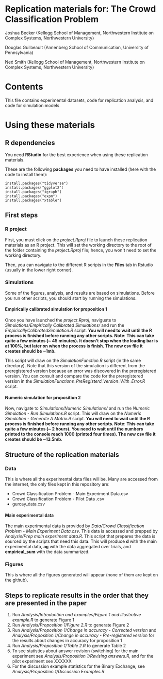 # Replication materials for:  The Crowd Classification Problem
Joshua Becker (Kellogg School of Management, Northwestern Institute on Complex Systems, Northwestern University) 

Douglas Guilbeault (Annenberg School of Communication, University of Pennsylvania) 

Ned Smith (Kellogg School of Management, Northwestern Institute on Complex Systems, Northwestern University) 

# Contents

This file contains experimental datasets, code for replication analysis, and code for simulation models.

# Using these materials

## R dependencies

You need **RStudio** for the best experience when using these replication materials. 

These are the following **packages** you need to have installed (here with the code to install them):
```
install.packages("tidyverse")
install.packages("ggplot2")
install.packages("igraph")
install.packages("expm")
install.packages("xtable")
```

## First steps

### R project

First, you must click on the *project.Rproj* file to launch these replication materials as an R project. This will set the working directory to the root of the folder containing the *project.Rproj* file; hence, you won't need to set the working directory.

Then, you can navigate to the different R scripts in the **Files** tab in Rstudio (usually in the lower right corner).

### Simulations

Some of the figures, analysis, and results are based on simulations. Before you run other scripts, you should start by running the simulations.

#### Empirically calibrated simulation for proposition 1

Once you have launched the *project.Rproj*, naviguate to *Simulations/Empirically Calibrated Simulations/* and run the *EmpiricallyCalibratedSimulation.R* script. **You will need to wait until the R process is finished before running any other scripts. Note: This can take quite a few minutes (~ 45 minutes). It doesn't stop when the loading bar is at 100%, but later on when the process is finish. The new csv file it creates should be ~1mb.**

This script will draw on the *SimulationFunction.R* script (in the same directory). Note that this version of the simulation is different from the preregistered version because an error was discovered in the preregistered version. You can consult and compare the code for the preregistered version in the *SimulationFunctions_PreRegisterd_Version_With_Error.R* script.

#### Numeric simulation for proposition 2

Now, navigate to *Simulations/Numeric Simulations/* and run the *Numeric Simulation - Run Simulations.R* script. This will draw on the *Numeric Simulation - Generate A Matrix.R* script. **You will need to wait until the R process is finished before running any other scripts. Note: This can take quite a few minutes (~ 2 hours). You need to wait until the numbers printed to the console reach 1000 (printed four times). The new csv file it creates should be ~13.5mb.**

## Structure of the replication materials

### Data 

This is where all the experimental data files will be. Many are accessed from the internet, the only files kept in this repository are:
- Crowd Classification Problem - Main Experiment Data.csv
- Crowd Classification Problem - Pilot Data .csv
- gurcay_data.csv 

#### Main experimental data

The main experimental data is provided by *Data/Crowd Classification Problem - Main Experiment Data.csv*. This data is accessed and prepped by *Analysis/Prep main experiment data.R*. This script that prepares the data is sourced by the scripts that need this data. This will produce **d** with the main experimental data, **ag** with the data aggregated over trials, and **empirical_sum** with the data summarized.

### Figures

This is where all the figures generated will appear (none of them are kept on the github).

## Steps to replicate results in the order that they are presented in the paper

1. Run *Analysis/Introduction and examples/Figure 1 and illustrative example.R* to generate Figure 1
1. Run *Analysis/Proposition 1/Figure 2.R* to generate Figure 2
1. Run *Analysis/Proposition 1/Change in accuracy - Corrected version* and *Analysis/Proposition 1/Change in accuracy - Pre-registered version* for the results about changes in accuracy for proposition 1
1. Run *Analysis/Proposition 1/Table 2.R* to generate Table 2
1. To see statistics about answer revision (switching) for the main experiment see *Analysis/Proposition 1/Revising answers.R*, and for the pilot experiment see XXXXXX
1. For the discussion example statistics for the Binary Exchange, see *Analysis/Proposition 1/Discussion Examples.R*